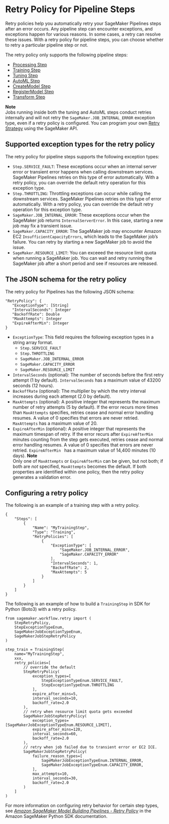 # Retry Policy for Pipeline Steps<a name="pipelines-retry-policy"></a>

Retry policies help you automatically retry your SageMaker Pipelines steps after an error occurs\. Any pipeline step can encounter exceptions, and exceptions happen for various reasons\. In some cases, a retry can resolve these issues\. With a retry policy for pipeline steps, you can choose whether to retry a particular pipeline step or not\.

The retry policy only supports the following pipeline steps:
+ [Processing Step](build-and-manage-steps.md#step-type-processing) 
+ [Training Step](build-and-manage-steps.md#step-type-training) 
+ [Tuning Step](build-and-manage-steps.md#step-type-tuning) 
+ [AutoML Step](build-and-manage-steps.md#step-type-automl) 
+ [CreateModel Step](build-and-manage-steps.md#step-type-create-model) 
+ [RegisterModel Step](build-and-manage-steps.md#step-type-register-model) 
+ [Transform Step](build-and-manage-steps.md#step-type-transform) 

**Note**  
Jobs running inside both the tuning and AutoML steps conduct retries internally and will not retry the `SageMaker.JOB_INTERNAL_ERROR` exception type, even if a retry policy is configured\. You can program your own [ Retry Strategy](https://docs.aws.amazon.com/sagemaker/latest/APIReference/API_RetryStrategy.html) using the SageMaker API\.



## Supported exception types for the retry policy<a name="pipelines-retry-policy-supported-exceptions"></a>

The retry policy for pipeline steps supports the following exception types:
+ `Step.SERVICE_FAULT`: These exceptions occur when an internal server error or transient error happens when calling downstream services\. SageMaker Pipelines retries on this type of error automatically\. With a retry policy, you can override the default retry operation for this exception type\.
+ `Step.THROTTLING`: Throttling exceptions can occur while calling the downstream services\. SageMaker Pipelines retries on this type of error automatically\. With a retry policy, you can override the default retry operation for this exception type\.
+ `SageMaker.JOB_INTERNAL_ERROR`: These exceptions occur when the SageMaker job returns `InternalServerError`\. In this case, starting a new job may fix a transient issue\.
+ `SageMaker.CAPACITY_ERROR`: The SageMaker job may encounter Amazon EC2 `InsufficientCapacityErrors`, which leads to the SageMaker job’s failure\. You can retry by starting a new SageMaker job to avoid the issue\. 
+ `SageMaker.RESOURCE_LIMIT`: You can exceeed the resource limit quota when running a SageMaker job\. You can wait and retry running the SageMaker job after a short period and see if resources are released\.

## The JSON schema for the retry policy<a name="pipelines-retry-policy-json-schema"></a>

The retry policy for Pipelines has the following JSON schema:

```
"RetryPolicy": {
   "ExceptionType": [String]
   "IntervalSeconds": Integer
   "BackoffRate": Double
   "MaxAttempts": Integer
   "ExpireAfterMin": Integer
}
```
+ `ExceptionType`: This field requires the following exception types in a string array format\.
  + `Step.SERVICE_FAULT`
  + `Step.THROTTLING`
  + `SageMaker.JOB_INTERNAL_ERROR`
  + `SageMaker.CAPACITY_ERROR`
  + `SageMaker.RESOURCE_LIMIT`
+ `IntervalSeconds` \(optional\): The number of seconds before the first retry attempt \(1 by default\)\. `IntervalSeconds` has a maximum value of 43200 seconds \(12 hours\)\.
+ `BackoffRate` \(optional\): The multiplier by which the retry interval increases during each attempt \(2\.0 by default\)\.
+ `MaxAttempts` \(optional\): A positive integer that represents the maximum number of retry attempts \(5 by default\)\. If the error recurs more times than `MaxAttempts` specifies, retries cease and normal error handling resumes\. A value of 0 specifies that errors are never retried\. `MaxAttempts` has a maximum value of 20\.
+ `ExpireAfterMin` \(optional\): A positive integer that represents the maximum timespan of retry\. If the error recurs after `ExpireAfterMin` minutes counting from the step gets executed, retries cease and normal error handling resumes\. A value of 0 specifies that errors are never retried\. `ExpireAfterMin ` has a maximum value of 14,400 minutes \(10 days\)\.
**Note**  
Only one of `MaxAttempts` or `ExpireAfterMin` can be given, but not both; if both are *not* specified, `MaxAttempts` becomes the default\. If both properties are identified within one policy, then the retry policy generates a validation error\.

## Configuring a retry policy<a name="pipelines-configuring-retry-policy"></a>

The following is an example of a training step with a retry policy\.

```
{
    "Steps": [
        {
            "Name": "MyTrainingStep",
            "Type": "Training",
            "RetryPolicies": [
                {
                    "ExceptionType": [
                        "SageMaker.JOB_INTERNAL_ERROR",
                        "SageMaker.CAPACITY_ERROR"
                    ],
                    "IntervalSeconds": 1,
                    "BackoffRate": 2,
                    "MaxAttempts": 5
                }
            ]
        }
    ]
}
```



The following is an example of how to build a `TrainingStep` in SDK for Python \(Boto3\) with a retry policy\.

```
from sagemaker.workflow.retry import (
    StepRetryPolicy, 
    StepExceptionTypeEnum,
    SageMakerJobExceptionTypeEnum,
    SageMakerJobStepRetryPolicy
)

step_train = TrainingStep(
    name="MyTrainingStep",
    xxx,
    retry_policies=[
        // override the default 
        StepRetryPolicy(
            exception_types=[
                StepExceptionTypeEnum.SERVICE_FAULT, 
                StepExceptionTypeEnum.THROTTLING
            ],
            expire_after_mins=5,
            interval_seconds=10,
            backoff_rate=2.0 
        ),
        // retry when resource limit quota gets exceeded
        SageMakerJobStepRetryPolicy(
            exception_types=[SageMakerJobExceptionTypeEnum.RESOURCE_LIMIT],
            expire_after_mins=120,
            interval_seconds=60,
            backoff_rate=2.0
        ),
        // retry when job failed due to transient error or EC2 ICE.
        SageMakerJobStepRetryPolicy(
            failure_reason_types=[
                SageMakerJobExceptionTypeEnum.INTERNAL_ERROR,
                SageMakerJobExceptionTypeEnum.CAPACITY_ERROR,
            ],
            max_attempts=10,
            interval_seconds=30,
            backoff_rate=2.0
        )
    ]
)
```

For more information on configuring retry behavior for certain step types, see *[Amazon SageMaker Model Building Pipelines \- Retry Policy](https://sagemaker.readthedocs.io/en/stable/amazon_sagemaker_model_building_pipeline.html#retry-policy)* in the Amazon SageMaker Python SDK documentation\.